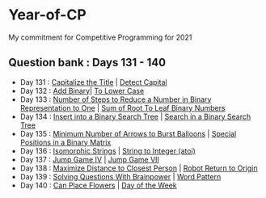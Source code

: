 # Year-of-CP
My commitment for Competitive Programming for 2021

## Question bank : Days 131 - 140
- Day 131 : [Capitalize the Title](https://leetcode.com/problems/capitalize-the-title/) | [Detect Capital](https://leetcode.com/problems/detect-capital/)
- Day 132 : [Add Binary](https://leetcode.com/problems/add-binary/)| [To Lower Case](https://leetcode.com/problems/to-lower-case/)
- Day 133 : [Number of Steps to Reduce a Number in Binary Representation to One](https://leetcode.com/problems/number-of-steps-to-reduce-a-number-in-binary-representation-to-one/) | [Sum of Root To Leaf Binary Numbers](https://leetcode.com/problems/sum-of-root-to-leaf-binary-numbers/)
- Day 134 : [Insert into a Binary Search Tree](https://leetcode.com/problems/insert-into-a-binary-search-tree/) | [Search in a Binary Search Tree](https://leetcode.com/problems/search-in-a-binary-search-tree/)
- Day 135 : [Minimum Number of Arrows to Burst Balloons](https://leetcode.com/problems/minimum-number-of-arrows-to-burst-balloons/) | [Special Positions in a Binary Matrix](https://leetcode.com/problems/special-positions-in-a-binary-matrix/)
- Day 136 : [Isomorphic Strings](https://leetcode.com/problems/isomorphic-strings/) | [String to Integer (atoi)](https://leetcode.com/problems/string-to-integer-atoi/)
- Day 137 : [Jump Game IV](https://leetcode.com/problems/jump-game-iv/) | [Jump Game VII](https://leetcode.com/problems/jump-game-vii/)
- Day 138 : [Maximize Distance to Closest Person](https://leetcode.com/problems/maximize-distance-to-closest-person/) | [Robot Return to Origin](https://leetcode.com/problems/robot-return-to-origin/)
- Day 139 : [Solving Questions With Brainpower](https://leetcode.com/problems/solving-questions-with-brainpower/) | [Word Pattern](https://leetcode.com/problems/word-pattern/)
- Day 140 : [Can Place Flowers](https://leetcode.com/problems/can-place-flowers/) | [Day of the Week](https://leetcode.com/problems/day-of-the-week/)